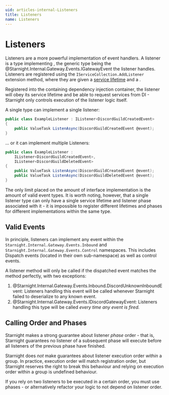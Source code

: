 ```yaml
---
uid: articles-internal-Listeners
title: Listeners
name: Listeners
---
```


# Listeners

Listeners are a more powerful implementation of event handlers. A listener is a type implementing <xref href="Starnight.Internal.Gateway.Listeners.IListener`1">, the generic type being the @Starnight.Internal.Gateway.Events.IGatewayEvent the listener handles. Listeners are registered using the `IServiceCollection.AddListener` extension method, where they are given a [service lifetime](https://learn.microsoft.com/en-us/dotnet/api/microsoft.extensions.dependencyinjection.servicelifetime) and a <xref href="Starnight.Internal.Gateway.Listeners.ListenerPhase?text=phase">.

Registered into the containing dependency injection container, the listener will obey its service lifetime and be able to request services from DI - Starnight only controls execution of the listener logic itself.

A single type can implement a single listener:

~~~cs
public class ExampleListener : IListener<DiscordGuildCreatedEvent>
{
    public ValueTask ListenAsync(DiscordGuildCreatedEvent @event);
}
~~~

... or it can implement multiple Listeners:

~~~cs
public class ExampleListener :
    IListener<DiscordGuildCreatedEvent>,
    IListener<DiscordGuildDeletedEvent>
{
    public ValueTask ListenAsync(DiscordGuildCreatedEvent @event);
    public ValueTask ListenAsync(DiscordGuildDeletedEvent @event);
}
~~~

The only limit placed on the amount of interface implementation is the amount of valid event types. It is worth noting, however, that a single listener type can only have a single service lifetime and listener phase associated with it - it is impossible to register different lifetimes and phases for different implementations within the same type.

## Valid Events

In principle, listeners can implement any event within the `Starnight.Internal.Gateway.Events.Inbound` and `Starnight.Internal.Gateway.Events.Control` namespaces. This includes Dispatch events (located in their own sub-namespace) as well as control events.

A listener method will only be called if the dispatched event matches the method perfectly, with two exceptions:

1. @Starnight.Internal.Gateway.Events.Inbound.DiscordUnknownInboundEvent: Listeners handling this event will be called whenever Starnight failed to deserialize to any known event.
2. @Starnight.Internal.Gateway.Events.IDiscordGatewayEvent: Listeners handling this type will be called *every time any event is fired.*

## Calling Order and Phases

Starnight makes a strong guarantee about listener *phase* order - that is, Starnight guarantees no listener of a subsequent phase will execute before all listeners of the previous phase have finished.

Starnight does *not* make guarantees about listener execution order *within* a group. In practice, execution order will match registration order, but Starnight reserves the right to break this behaviour and relying on execution order within a group is undefined behaviour.

If you rely on two listeners to be executed in a certain order, you must use phases - or alternatively refactor your logic to not depend on listener order.
